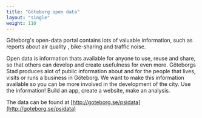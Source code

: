 ```yaml
---
title: "Göteborg open data"
layout: "single"
weight: 110
---
```

Göteborg's open-data portal contains lots of valuable information, such as reports about air quality , bike-sharing and
traffic noise.

   Open data is information thats available for anyone to use, reuse and share, so that others can develop and create usefulness for even more.
   Göteborgs Stad produces alot of public information about and for the people that lives, visits or runs a business in Göteborg. 
   We want to make this information available so you can be more involved in the development of the city. 
   Use the information! Build an app, create a website, make an analysis.

The data can be found at [http://goteborg.se/psidata](http://goteborg.se/psidata)
